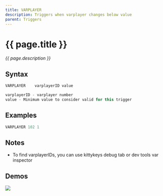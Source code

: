 ```yaml
---
title: VARPLAYER
description: Triggers when varplayer changes below value
parent: Triggers
---
```


# {{ page.title }}

_{{ page.description }}_

## Syntax

```java
VARPLAYER    varplayerID value 

varplayerID - varplayer number
value - Minimum value to consider valid for this trigger

```

## Examples

```java
VARPLAYER 102 1
```

## Notes

- To find varplayerIDs, you can use kittykeys debug tab or dev tools var inspector

## Demos

![](https://i.imgur.com/ieiK5Se.gif)

